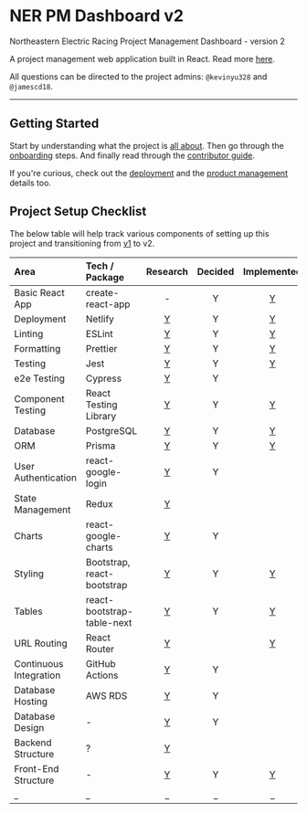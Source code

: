 # NER PM Dashboard v2

Northeastern Electric Racing Project Management Dashboard - version 2

A project management web application built in React.
Read more [here](https://github.com/Northeastern-Electric-Racing/PM-Dashboard-v2/blob/main/docs/About.md).

All questions can be directed to the project admins: `@kevinyu328` and `@jamescd18`.

---

## Getting Started

Start by understanding what the project is [all about](https://github.com/Northeastern-Electric-Racing/PM-Dashboard-v2/blob/main/docs/About.md).
Then go through the [onboarding](https://github.com/Northeastern-Electric-Racing/PM-Dashboard-v2/blob/main/docs/Onboarding.md) steps.
And finally read through the [contributor guide](https://github.com/Northeastern-Electric-Racing/PM-Dashboard-v2/blob/main/docs/ContributorGuide.md).

If you're curious, check out the [deployment](https://github.com/Northeastern-Electric-Racing/PM-Dashboard-v2/blob/main/docs/Deployment.md) and the [product management](https://github.com/Northeastern-Electric-Racing/PM-Dashboard-v2/blob/main/docs/ProductManagement.md) details too.

## Project Setup Checklist

The below table will help track various components of setting up this project and transitioning from [v1](https://github.com/Northeastern-Electric-Racing/PM-Dashboard-v1) to v2.

| Area                   | Tech / Package             |                                    Research                                    | Decided |                                                    Implemented                                                     |
| :--------------------- | :------------------------- | :----------------------------------------------------------------------------: | :-----: | :----------------------------------------------------------------------------------------------------------------: |
| Basic React App        | create-react-app           |                                       -                                        |    Y    | [Y](https://github.com/Northeastern-Electric-Racing/PM-Dashboard-v2/tree/6762c180ade9801712fac20f0bc1cc32d7176326) |
| Deployment             | Netlify                    | [Y](https://github.com/Northeastern-Electric-Racing/PM-Dashboard-v2/issues/1)  |    Y    | [Y](https://github.com/Northeastern-Electric-Racing/PM-Dashboard-v2/tree/8066a8e7ea9e8fe23b73753a4078f50490544b7f) |
| Linting                | ESLint                     | [Y](https://github.com/Northeastern-Electric-Racing/PM-Dashboard-v2/issues/6)  |    Y    |                    [Y](https://github.com/Northeastern-Electric-Racing/PM-Dashboard-v2/pull/45)                    |
| Formatting             | Prettier                   | [Y](https://github.com/Northeastern-Electric-Racing/PM-Dashboard-v2/issues/6)  |    Y    |                    [Y](https://github.com/Northeastern-Electric-Racing/PM-Dashboard-v2/pull/45)                    |
| Testing                | Jest                       | [Y](https://github.com/Northeastern-Electric-Racing/PM-Dashboard-v2/issues/7)  |    Y    | [Y](https://github.com/Northeastern-Electric-Racing/PM-Dashboard-v2/tree/6762c180ade9801712fac20f0bc1cc32d7176326) |
| e2e Testing            | Cypress                    | [Y](https://github.com/Northeastern-Electric-Racing/PM-Dashboard-v2/issues/5)  |    Y    |                                                                                                                    |
| Component Testing      | React Testing Library      | [Y](https://github.com/Northeastern-Electric-Racing/PM-Dashboard-v2/issues/16) |    Y    | [Y](https://github.com/Northeastern-Electric-Racing/PM-Dashboard-v2/tree/6762c180ade9801712fac20f0bc1cc32d7176326) |
| Database               | PostgreSQL                 | [Y](https://github.com/Northeastern-Electric-Racing/PM-Dashboard-v2/issues/4)  |    Y    |                    [Y](https://github.com/Northeastern-Electric-Racing/PM-Dashboard-v2/pull/41)                    |
| ORM                    | Prisma                     | [Y](https://github.com/Northeastern-Electric-Racing/PM-Dashboard-v2/issues/2)  |    Y    |                    [Y](https://github.com/Northeastern-Electric-Racing/PM-Dashboard-v2/pull/41)                    |
| User Authentication    | react-google-login         | [Y](https://github.com/Northeastern-Electric-Racing/PM-Dashboard-v2/issues/17) |    Y    |                                                                                                                    |
| State Management       | Redux                      | [Y](https://github.com/Northeastern-Electric-Racing/PM-Dashboard-v2/issues/18) |         |                                                                                                                    |
| Charts                 | react-google-charts        | [Y](https://github.com/Northeastern-Electric-Racing/PM-Dashboard-v2/issues/20) |    Y    |                                                                                                                    |
| Styling                | Bootstrap, react-bootstrap | [Y](https://github.com/Northeastern-Electric-Racing/PM-Dashboard-v2/issues/19) |    Y    |                    [Y](https://github.com/Northeastern-Electric-Racing/PM-Dashboard-v2/pull/74)                    |
| Tables                 | react-bootstrap-table-next | [Y](https://github.com/Northeastern-Electric-Racing/PM-Dashboard-v2/issues/19) |    Y    |                    [Y](https://github.com/Northeastern-Electric-Racing/PM-Dashboard-v2/pull/74)                    |
| URL Routing            | React Router               | [Y](https://github.com/Northeastern-Electric-Racing/PM-Dashboard-v2/issues/21) |         |                    [Y](https://github.com/Northeastern-Electric-Racing/PM-Dashboard-v2/pull/84)                    |
| Continuous Integration | GitHub Actions             | [Y](https://github.com/Northeastern-Electric-Racing/PM-Dashboard-v2/issues/22) |    Y    |                                                                                                                    |
| Database Hosting       | AWS RDS                    | [Y](https://github.com/Northeastern-Electric-Racing/PM-Dashboard-v2/issues/23) |    Y    |                                                                                                                    |
| Database Design        | -                          | [Y](https://github.com/Northeastern-Electric-Racing/PM-Dashboard-v2/issues/37) |    Y    |                                                                                                                    |
| Backend Structure      | ?                          | [Y](https://github.com/Northeastern-Electric-Racing/PM-Dashboard-v2/issues/14) |         |                                                                                                                    |
| Front-End Structure    | -                          | [Y](https://github.com/Northeastern-Electric-Racing/PM-Dashboard-v2/issues/47) |    Y    |                    [Y](https://github.com/Northeastern-Electric-Racing/PM-Dashboard-v2/pull/52)                    |
| \_                     | \_                         |                                       \_                                       |   \_    |                                                         \_                                                         |
